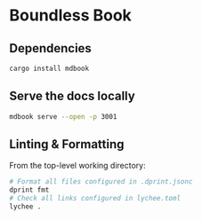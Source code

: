 # Boundless Book

## Dependencies

```sh
cargo install mdbook
```

## Serve the docs locally

```sh
mdbook serve --open -p 3001
```

## Linting & Formatting

From the top-level working directory:

```sh
# Format all files configured in .dprint.jsonc
dprint fmt
# Check all links configured in lychee.toml
lychee .
```
